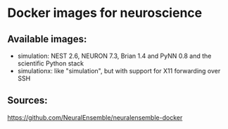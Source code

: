 # Docker images for neuroscience

## Available images:

- simulation: NEST 2.6, NEURON 7.3, Brian 1.4 and PyNN 0.8 and the scientific Python stack
- simulationx: like "simulation", but with support for X11 forwarding over SSH

## Sources:

https://github.com/NeuralEnsemble/neuralensemble-docker
